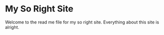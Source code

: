 # My So Right Site

Welcome to the read me file for my so right site. Everything about this site is alright.